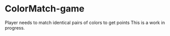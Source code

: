# ColorMatch-game
Player needs to match identical pairs of colors to get points
This is a work in progress.
